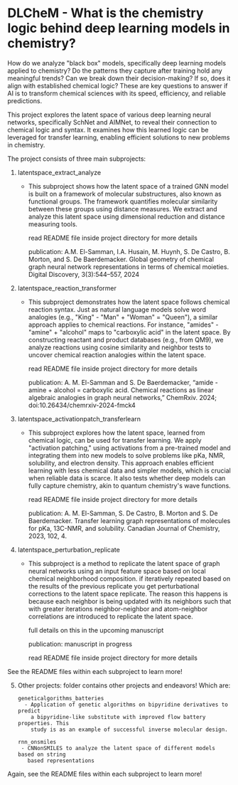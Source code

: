 # DLCheM - What is the chemistry logic behind deep learning models in chemistry?

How do we analyze "black box" models, specifically deep learning models applied 
to chemistry? Do the patterns they capture after training hold any meaningful 
trends? Can we break down their decision-making? If so, does it align with 
established chemical logic? These are key questions to answer if AI is to 
transform chemical sciences with its speed, efficiency, and reliable 
predictions.

This project explores the latent space of various deep learning neural networks, 
specifically SchNet and AIMNet, to reveal their connection to chemical logic 
and syntax. It examines how this learned logic can be leveraged for transfer 
learning, enabling efficient solutions to new problems in chemistry.

The project consists of three main subprojects:

1) latentspace_extract_analyze         
   - This subproject shows how the latent space of a trained GNN model is built 
     on a framework of molecular substructures, also known as functional groups. 
     The framework quantifies molecular similarity between these groups using 
     distance measures. We extract and analyze this latent space using dimensional 
     reduction and distance measuring tools.

     read README file inside project directory for more details

     publication: A.M. El-Samman, I.A. Husain, M. Huynh, S. De Castro, B. Morton, 
                  and S. De Baerdemacker. Global geometry of chemical graph neural 
                  network representations in terms of chemical moieties. Digital 
                  Discovery, 3(3):544–557, 2024

2) latentspace_reaction_transformer        
   - This subproject demonstrates how the latent space follows chemical reaction 
     syntax. Just as natural language models solve word analogies (e.g., "King" - 
     "Man" + "Woman" = "Queen"), a similar approach applies to chemical reactions. 
     For instance, "amides" - "amine" + "alcohol" maps to "carboxylic acid" in the 
     latent space. By constructing reactant and product databases (e.g., from QM9), 
     we analyze reactions using cosine similarity and neighbor tests to uncover 
     chemical reaction analogies within the latent space.

     read README file inside project directory for more details

     publication:  A. M. El-Samman and S. De Baerdemacker, “amide - amine + alcohol
                   = carboxylic acid. Chemical reactions as linear algebraic analogies 
                   in graph neural networks,” ChemRxiv. 2024; doi:10.26434/chemrxiv-2024-fmck4

3) latentspace_activationpatch_transferlearn  
   - This subproject explores how the latent space, learned from chemical logic, 
     can be used for transfer learning. We apply "activation patching," using 
     activations from a pre-trained model and integrating them into new models 
     to solve problems like pKa, NMR, solubility, and electron density. This 
     approach enables efficient learning with less chemical data and simpler models, 
     which is crucial when reliable data is scarce. It also tests whether deep models 
     can fully capture chemistry, akin to quantum chemistry's wave functions.

     read README file inside project directory for more details

     publication: A. M. El-Samman, S. De Castro, B. Morton and S. De Baerdemacker. 
                  Transfer learning graph representations of molecules for pKa, 
                  13C-NMR, and solubility. Canadian Journal of Chemistry, 2023, 
                  102, 4.

4) latentspace_perturbation_replicate
   - This subproject is a method to replicate the latent space of graph neural networks
     using an input feature space based on local chemical neighborhood composition. 
     if iteratively repeated based on the results of the previous replicate you get
     perturbational corrections to the latent space replicate. The reason this happens
     is because each neighbor is being updated with its neighbors such that with
     greater iterations neighbor-neighbor and atom-neighbor correlations are introduced
     to replicate the latent space.

     full details on this in the upcoming manuscript

     publication: manuscript in progress

     read README file inside project directory for more details


See the README files within each subproject to learn more!

5) Other projects: folder contains other projects and endeavors! Which are:

       geneticalgorithms_batteries           
         - Application of genetic algorithms on bipyridine derivatives to predict 
           a bipyridine-like substitute with improved flow battery properties. This 
           study is as an example of successful inverse molecular design.

       rnn_onsmiles                         
        - CNNonSMILES to analyze the latent space of different models based on string 
          based representations


  Again, see the README files within each subproject to learn more!
